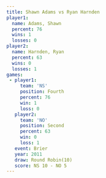 ```yaml
---
title: Shawn Adams vs Ryan Harnden
player1:             
  name: Adams, Shawn 
  percent: 76        
  wins: 1            
  losses: 0          
player2:             
  name: Harnden, Ryan
  percent: 63        
  wins: 0            
  losses: 1          
games:
 - player1:          
     team: 'NS'      
     position: Fourth
     percent: 76     
     win: 1          
     loss: 0         
   player2:          
     team: 'NO'      
     position: Second
     percent: 63     
     win: 0          
     loss: 1         
   event: Brier         
   year: 2011           
   draw: Round Robin(10)
   score: NS 10 - NO 5  
---
```

